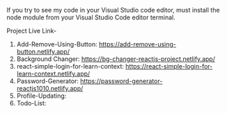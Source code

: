If you try to see my code in your Visual Studio code editor, must install the node module from your Visual Studio Code editor terminal.

Project Live Link-

1. Add-Remove-Using-Button: https://add-remove-using-button.netlify.app/
2. Background Changer: https://bg-changer-reactjs-project.netlify.app/
3. react-simple-login-for-learn-context: https://react-simple-login-for-learn-context.netlify.app/
4. Password-Generator: https://password-generator-reactjs1010.netlify.app/
5. Profile-Updating:
6. Todo-List:

